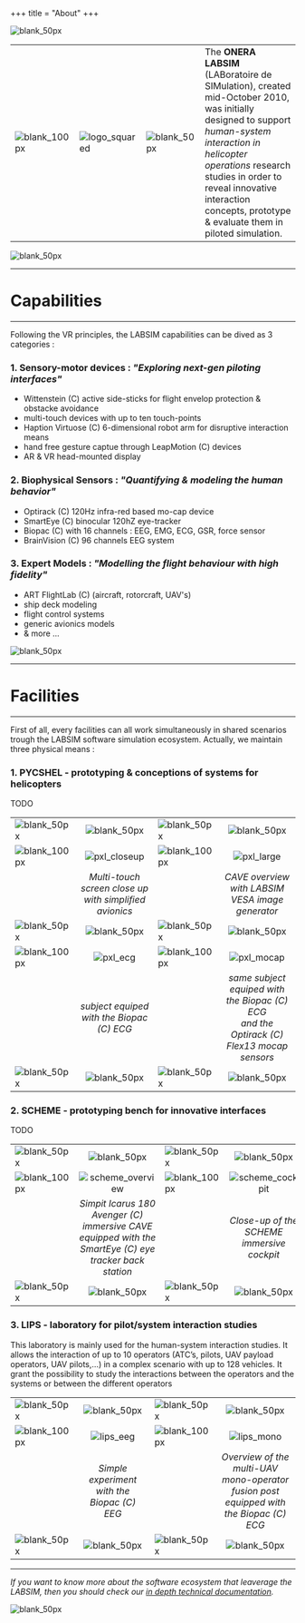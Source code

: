 +++
title = "About"
+++

![blank_50px](/img/banners/blank_50px.jpg)

| | | | |
| --- | --- | --- | --- |
| ![blank_100px](/img/banners/blank_100px.jpg) | ![logo_squared](/img/logo_square.png) | ![blank_50px](/img/banners/blank_50px.jpg) | The **ONERA LABSIM** (LABoratoire de SIMulation), created mid-October 2010, was initially designed to support *human-system interaction in helicopter operations* research studies in order to reveal innovative interaction concepts, prototype & evaluate them in piloted simulation.  |

![blank_50px](/img/banners/blank_50px.jpg)

---

# Capabilities

---

Following the VR principles, the LABSIM capabilities can be dived as 3 categories :

### 1. Sensory-motor devices : *"Exploring next-gen piloting interfaces"*

  - Wittenstein (C) active side-sticks for flight envelop protection & obstacke avoidance
  - multi-touch devices with up to ten touch-points
  - Haption Virtuose (C) 6-dimensional robot arm for disruptive interaction means
  - hand free gesture captue through LeapMotion (C) devices
  - AR & VR head-mounted display


### 2. Biophysical Sensors : *"Quantifying & modeling the human behavior"*

  - Optirack (C) 120Hz infra-red based mo-cap device
  - SmartEye (C) binocular 120hZ eye-tracker
  - Biopac (C) with 16 channels : EEG, EMG, ECG, GSR, force sensor
  - BrainVision (C)  96 channels EEG system


### 3. Expert Models : *"Modelling the flight behaviour with high fidelity"*

  - ART FlightLab (C) (aircraft, rotorcraft, UAV's)
  - ship deck modeling
  - flight control systems
  - generic avionics models
  - & more ...

![blank_50px](/img/banners/blank_50px.jpg)

---

# Facilities

---

First of all, every facilities can all work simultaneously in shared scenarios trough the LABSIM software simulation ecosystem. Actually, we maintain three physical means :

### 1. PYCSHEL - prototyping & conceptions of systems for helicopters

TODO

| | | | |
| --- | :---: | --- | :---: |
| ![blank_50px](/img/banners/blank_50px.jpg) | ![blank_50px](/img/banners/blank_50px.jpg) | ![blank_50px](/img/banners/blank_50px.jpg) | ![blank_50px](/img/banners/blank_50px.jpg) |
| ![blank_100px](/img/banners/blank_100px.jpg) | ![pxl_closeup](/img/facility/pxl-closeup-sized.jpg) | ![blank_100px](/img/banners/blank_100px.jpg) | ![pxl_large](/img/facility/pxl-large-sized.jpg) |
| | *Multi-touch screen close up with simplified avionics* | | *CAVE overview with LABSIM VESA image generator* |
| ![blank_50px](/img/banners/blank_50px.jpg) | ![blank_50px](/img/banners/blank_50px.jpg) | ![blank_50px](/img/banners/blank_50px.jpg) | ![blank_50px](/img/banners/blank_50px.jpg) |
| ![blank_100px](/img/banners/blank_100px.jpg) | ![pxl_ecg](/img/facility/pxl-ecg-sized.jpg) | ![blank_100px](/img/banners/blank_100px.jpg) | ![pxl_mocap](/img/facility/pxl-mocap-sized.jpg) |
| | *subject equiped with the Biopac (C) ECG* | | *same subject equiped with the Biopac (C) ECG<br> and the Optirack (C) Flex13 mocap sensors* |
| ![blank_50px](/img/banners/blank_50px.jpg) | ![blank_50px](/img/banners/blank_50px.jpg) | ![blank_50px](/img/banners/blank_50px.jpg) | ![blank_50px](/img/banners/blank_50px.jpg) |

### 2. SCHEME - prototyping bench for innovative interfaces

TODO

| | | | |
| --- | :---: | --- | :---: |
| ![blank_50px](/img/banners/blank_50px.jpg) | ![blank_50px](/img/banners/blank_50px.jpg) | ![blank_50px](/img/banners/blank_50px.jpg) | ![blank_50px](/img/banners/blank_50px.jpg) |
| ![blank_100px](/img/banners/blank_100px.jpg) | ![scheme_overview](/img/facility/scheme-wide.jpg) | ![blank_100px](/img/banners/blank_100px.jpg) | ![scheme_cockpit](/img/facility/scheme-cockpit.jpg) |
| | *Simpit Icarus 180 Avenger (C) immersive CAVE <br>equipped with the SmartEye (C) eye tracker back station* | | *Close-up of the SCHEME immersive cockpit* |
| ![blank_50px](/img/banners/blank_50px.jpg) | ![blank_50px](/img/banners/blank_50px.jpg) | ![blank_50px](/img/banners/blank_50px.jpg) | ![blank_50px](/img/banners/blank_50px.jpg) |

### 3. LIPS - laboratory for pilot/system interaction studies

This laboratory is mainly used for the human-system interaction studies. It allows the interaction of up to 10 operators (ATC’s, pilots, UAV payload operators, UAV pilots,…) in a complex scenario with up to 128 vehicles. It grant the possibility to study the interactions between the operators and the systems or between the different operators

| | | | |
| --- | :---: | --- | :---: |
| ![blank_50px](/img/banners/blank_50px.jpg) | ![blank_50px](/img/banners/blank_50px.jpg) | ![blank_50px](/img/banners/blank_50px.jpg) | ![blank_50px](/img/banners/blank_50px.jpg) |
| ![blank_100px](/img/banners/blank_100px.jpg) | ![lips_eeg](/img/facility/lips-eeg.jpg) | ![blank_100px](/img/banners/blank_100px.jpg) | ![lips_mono](/img/facility/lips-mono.jpg) |
| | *Simple experiment with the Biopac (C) EEG* | | *Overview of the multi-UAV mono-operator fusion post<br>equipped with the Biopac (C) ECG* |
| ![blank_50px](/img/banners/blank_50px.jpg) | ![blank_50px](/img/banners/blank_50px.jpg) | ![blank_50px](/img/banners/blank_50px.jpg) | ![blank_50px](/img/banners/blank_50px.jpg) |

---

*If you want to know more about the software ecosystem that leaverage the LABSIM, then you should check our [in depth technical documentation](https://labsim.github.io/technical-doc/).*

![blank_50px](/img/banners/blank_50px.jpg)

